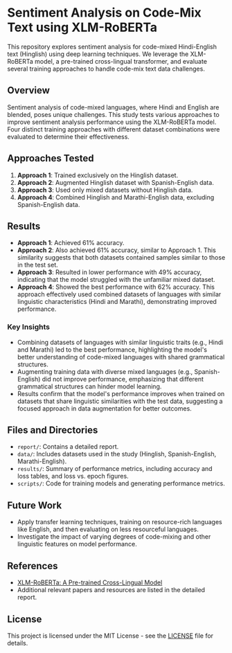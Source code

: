 # Sentiment Analysis on Code-Mix Text using XLM-RoBERTa

This repository explores sentiment analysis for code-mixed Hindi-English text (Hinglish) using deep learning techniques. We leverage the XLM-RoBERTa model, a pre-trained cross-lingual transformer, and evaluate several training approaches to handle code-mix text data challenges.

## Overview

Sentiment analysis of code-mixed languages, where Hindi and English are blended, poses unique challenges. This study tests various approaches to improve sentiment analysis performance using the XLM-RoBERTa model. Four distinct training approaches with different dataset combinations were evaluated to determine their effectiveness.

## Approaches Tested

1. **Approach 1**: Trained exclusively on the Hinglish dataset.
2. **Approach 2**: Augmented Hinglish dataset with Spanish-English data.
3. **Approach 3**: Used only mixed datasets without Hinglish data.
4. **Approach 4**: Combined Hinglish and Marathi-English data, excluding Spanish-English data.

## Results

- **Approach 1**: Achieved 61% accuracy.
- **Approach 2**: Also achieved 61% accuracy, similar to Approach 1. This similarity suggests that both datasets contained samples similar to those in the test set.
- **Approach 3**: Resulted in lower performance with 49% accuracy, indicating that the model struggled with the unfamiliar mixed dataset.
- **Approach 4**: Showed the best performance with 62% accuracy. This approach effectively used combined datasets of languages with similar linguistic characteristics (Hindi and Marathi), demonstrating improved performance.

### Key Insights

- Combining datasets of languages with similar linguistic traits (e.g., Hindi and Marathi) led to the best performance, highlighting the model's better understanding of code-mixed languages with shared grammatical structures.
- Augmenting training data with diverse mixed languages (e.g., Spanish-English) did not improve performance, emphasizing that different grammatical structures can hinder model learning.
- Results confirm that the model's performance improves when trained on datasets that share linguistic similarities with the test data, suggesting a focused approach in data augmentation for better outcomes.

## Files and Directories

- `report/`: Contains a detailed report.
- `data/`: Includes datasets used in the study (Hinglish, Spanish-English, Marathi-English).
- `results/`: Summary of performance metrics, including accuracy and loss tables, and loss vs. epoch figures.
- `scripts/`: Code for training models and generating performance metrics.

## Future Work

- Apply transfer learning techniques, training on resource-rich languages like English, and then evaluating on less resourceful languages.
- Investigate the impact of varying degrees of code-mixing and other linguistic features on model performance.

## References

- [XLM-RoBERTa: A Pre-trained Cross-Lingual Model](https://arxiv.org/abs/1911.02116)
- Additional relevant papers and resources are listed in the detailed report.

## License

This project is licensed under the MIT License - see the [LICENSE](LICENSE) file for details.
